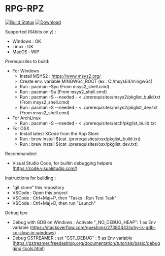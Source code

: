 # RPG-RPZ
[![Build Status](http://zonme.to2x.ovh:8090/buildStatus/icon?job=rpgrpz%2Fmaster)](http://zonme.to2x.ovh:8090/job/rpgrpz/job/master/)
[![Download](https://api.bintray.com/packages/amphaal/rpgrpz/install-packages/images/download.svg) ](https://dl.bintray.com/amphaal/rpgrpz/RPGRPZ-latest-win64.exe)

Supported (64bits only) :
- Windows : OK
- Linux : OK
- MacOS : WIP

Prerequisites to build:
- For Windows
    - Install MSYS2 : https://www.msys2.org/
    - Create env. variable MINGW64_ROOT (ex : C:/msys64/mingw64)
    - Run : pacman -Syu (From msys2_shell.cmd)
    - Run : pacman -Su (From msys2_shell.cmd)
    - Run : pacman -S --needed - < ./prerequisites/msys2/pkglist_build.txt (From msys2_shell.cmd)
    - Run : pacman -S --needed - < ./prerequisites/msys2/pkglist_dev.txt (From msys2_shell.cmd)
- For ArchLinux
    - Run : pacman -S --needed - < ./prerequisites/arch/pkglist_build.txt
- For OSX
    - Install latest XCode from the App Store
    - Run : brew install $(cat ./prerequisites/osx/pkglist_build.txt)
    - Run : brew install $(cat ./prerequisites/osx/pkglist_dev.txt)

Recommanded:
- Visual Studio Code, for builtin debugging helpers (https://code.visualstudio.com/)

Instructions for building :
- "git clone" this repository
- VSCode : Open this project
- VSCode : Ctrl+Maj+P, then "Tasks : Run Test Task"
- VSCode : Ctrl+Maj+D, then run "Launch"

Debug tips:
- Debug with GDB on Windows : Activate "_NO_DEBUG_HEAP": 1 as Env variable (https://stackoverflow.com/questions/27380443/why-is-gdb-so-slow-in-windows)
- Debug GSTREAMER : set "GST_DEBUG" : 5 as Env variable (https://gstreamer.freedesktop.org/documentation/tutorials/basic/debugging-tools.html)
